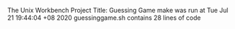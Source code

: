 The Unix Workbench Project Title: Guessing Game
make was run at Tue Jul 21 19:44:04 +08 2020
guessinggame.sh contains 28 lines of code
